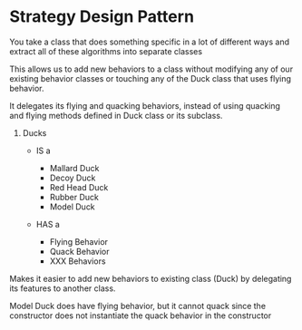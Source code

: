 # Strategy Design Pattern

You take a class that does something specific in a lot of different ways and extract all of these algorithms into separate classes

This allows us to add new behaviors to a class without modifying any of our existing behavior classes or touching any of the Duck class that uses flying behavior.

It delegates its flying and quacking behaviors, instead of using quacking and flying methods defined in Duck class or its subclass.


1. Ducks
   - IS a
        - Mallard Duck
        - Decoy Duck
        - Red Head Duck
        - Rubber Duck
        - Model Duck
    
    - HAS a
        - Flying Behavior
        - Quack Behavior
        - XXX Behaviors
    
Makes it easier to add new behaviors to existing class (Duck) by delegating its features to another class.

Model Duck does have flying behavior, but it cannot quack since the constructor does not instantiate the quack behavior in the constructor  


